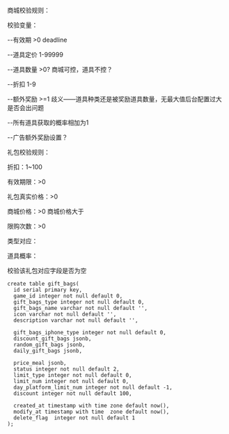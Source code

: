 商城校验规则：

校验变量：

--有效期           >0     deadline

--道具定价      1-99999	

--道具数量       >0? 	商城可控，道具不控？

--折扣               1-9

--额外奖励        >=1   歧义——道具种类还是被奖励道具数量，无最大值后台配置过大是否会出问题

--所有道具获取的概率相加为1

--广告额外奖励设置？



礼包校验规则：

折扣：1~100

有效期限：>0

礼包真实价格：>0

商城价格：>0	商城价格大于

限购次数：>0

类型对应：

道具概率：

校验该礼包对应字段是否为空







```
create table gift_bags(
  id serial primary key,
  game_id integer not null default 0,
  gift_bags_type integer not null default 0,  
  gift_bags_name varchar not null default '',
  icon varchar not null default '',
  description varchar not null default '',
  
  gift_bags_iphone_type integer not null default 0, 
  discount_gift_bags jsonb,     
  random_gift_bags jsonb,       
  daily_gift_bags jsonb,        
  
  price_meal jsonb,           
  status integer not null default 2, 
  limit_type integer not null default 0,
  limit_num integer not null default 0,
  day_platform_limit_num integer not null default -1,
  discount integer not null default 100, 
  
  created_at timestamp with time zone default now(),
  modify_at timestamp with time  zone default now(),
  delete_flag  integer not null default 1   
);
```

